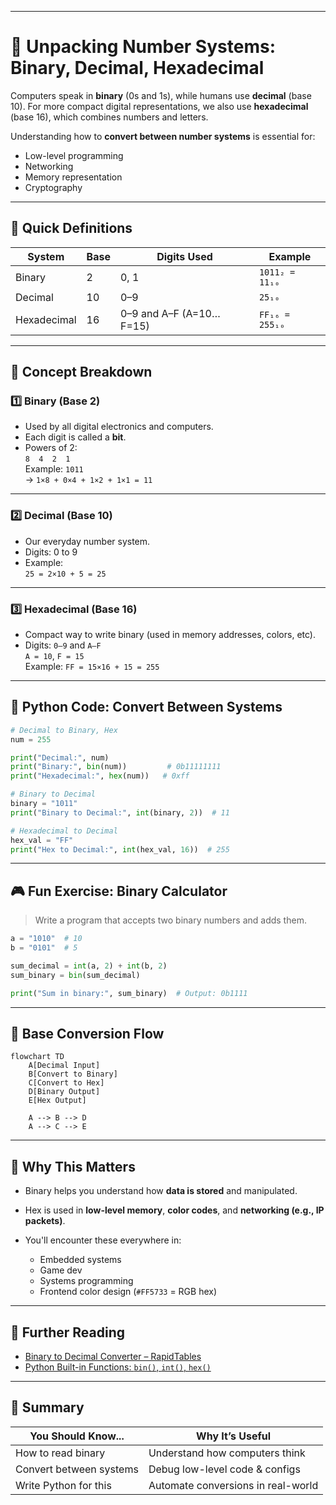 
---

# 🔢 Unpacking Number Systems: Binary, Decimal, Hexadecimal

Computers speak in **binary** (0s and 1s), while humans use **decimal** (base 10). For more compact digital representations, we also use **hexadecimal** (base 16), which combines numbers and letters.

Understanding how to **convert between number systems** is essential for:
- Low-level programming
- Networking
- Memory representation
- Cryptography

---

## 🧠 Quick Definitions

| System       | Base | Digits Used               | Example                |
|--------------|------|----------------------------|------------------------|
| Binary       | 2    | 0, 1                      | `1011₂ = 11₁₀`        |
| Decimal      | 10   | 0–9                       | `25₁₀`                |
| Hexadecimal  | 16   | 0–9 and A–F (A=10…F=15)   | `FF₁₆ = 255₁₀`        |

---

## 📘 Concept Breakdown

### 1️⃣ Binary (Base 2)
- Used by all digital electronics and computers.
- Each digit is called a **bit**.
- Powers of 2:  
  `8  4  2  1`  
  Example: `1011`  
  → `1×8 + 0×4 + 1×2 + 1×1 = 11`

---

### 2️⃣ Decimal (Base 10)
- Our everyday number system.
- Digits: 0 to 9
- Example:  
  `25 = 2×10 + 5 = 25`

---

### 3️⃣ Hexadecimal (Base 16)
- Compact way to write binary (used in memory addresses, colors, etc).
- Digits: `0–9` and `A–F`  
  `A = 10`, `F = 15`  
  Example: `FF = 15×16 + 15 = 255`

---

## 🐍 Python Code: Convert Between Systems

```python
# Decimal to Binary, Hex
num = 255

print("Decimal:", num)
print("Binary:", bin(num))         # 0b11111111
print("Hexadecimal:", hex(num))   # 0xff

# Binary to Decimal
binary = "1011"
print("Binary to Decimal:", int(binary, 2))  # 11

# Hexadecimal to Decimal
hex_val = "FF"
print("Hex to Decimal:", int(hex_val, 16))  # 255
````

---

## 🎮 Fun Exercise: Binary Calculator

> Write a program that accepts two binary numbers and adds them.

```python
a = "1010"  # 10
b = "0101"  # 5

sum_decimal = int(a, 2) + int(b, 2)
sum_binary = bin(sum_decimal)

print("Sum in binary:", sum_binary)  # Output: 0b1111
```

---

## 🔄 Base Conversion Flow

```mermaid
flowchart TD
    A[Decimal Input]
    B[Convert to Binary]
    C[Convert to Hex]
    D[Binary Output]
    E[Hex Output]

    A --> B --> D
    A --> C --> E
```

---

## 🧠 Why This Matters

* Binary helps you understand how **data is stored** and manipulated.
* Hex is used in **low-level memory**, **color codes**, and **networking (e.g., IP packets)**.
* You'll encounter these everywhere in:

  * Embedded systems
  * Game dev
  * Systems programming
  * Frontend color design (`#FF5733` = RGB hex)

---

## 🧰 Further Reading

* [Binary to Decimal Converter – RapidTables](https://www.rapidtables.com/convert/number/binary-to-decimal.html)
* [Python Built-in Functions: `bin()`, `int()`, `hex()`](https://docs.python.org/3/library/functions.html)

---

## 🎯 Summary

| You Should Know\...     | Why It’s Useful                    |
| ----------------------- | ---------------------------------- |
| How to read binary      | Understand how computers think     |
| Convert between systems | Debug low-level code & configs     |
| Write Python for this   | Automate conversions in real-world |
